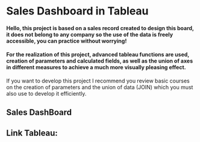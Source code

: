 # Sales Dashboard in Tableau

#### Hello, this project is based on a sales record created to design this board, it does not belong to any company so the use of the data is freely accessible, you can practice without worrying!

#### For the realization of this project, advanced tableau functions are used, creation of parameters and calculated fields, as well as the union of axes in different measures to achieve a much more visually pleasing effect.
If you want to develop this project I recommend you review basic courses on the creation of parameters and the union of data (JOIN) which you must also use to develop it efficiently.

## Sales DashBoard



## Link Tableau:


